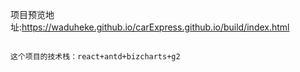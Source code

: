 项目预览地址:https://waduheke.github.io/carExpress.github.io/build/index.html
~~~~~~~~~~~~~~~定期更新ing

这个项目的技术栈：react+antd+bizcharts+g2

